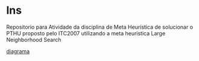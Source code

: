 # lns
Repositorio para Atividade da disciplina de Meta Heurística de solucionar o PTHU proposto pelo ITC2007 utilizando a meta heuristica Large Neighborhood Search


[diagrama](https://online.visual-paradigm.com/app/diagrams/#diagram:workspace=ljaflphy&proj=0&id=2&type=ClassDiagram&width=11&height=8.5&unit=inch?themeSketch=1)
